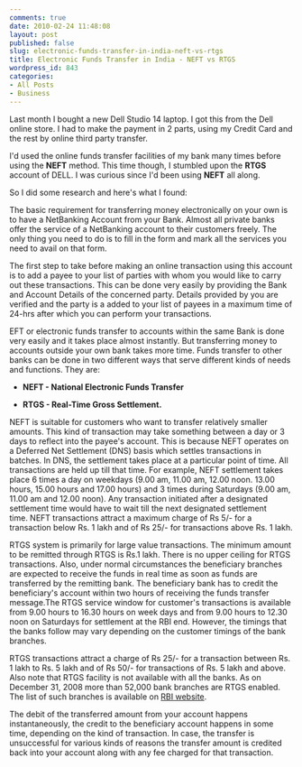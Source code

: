 ```yaml
---
comments: true
date: 2010-02-24 11:48:08
layout: post
published: false
slug: electronic-funds-transfer-in-india-neft-vs-rtgs
title: Electronic Funds Transfer in India - NEFT vs RTGS
wordpress_id: 843
categories:
- All Posts
- Business
---
```


Last month I bought a new Dell Studio 14 laptop. I got this from the Dell online store. I had to make the payment in 2 parts, using my Credit Card and the rest by online third party transfer.

I'd used the online funds transfer facilities of my bank many times before using the **NEFT** method. This time though, I stumbled upon the **RTGS** account of DELL. I was curious since I'd been using **NEFT** all along.

So I did some research and here's what I found:

The basic requirement for transferring money electronically on your own is to have a NetBanking Account from your Bank. Almost all private banks offer the service of a NetBanking account to their customers freely. The only thing you need to do is to fill in the form and mark all the services you need to avail on that form.

The first step to take before making an online transaction using this account is to add a payee to your list of parties with whom you would like to carry out these transactions. This can be done very easily by providing the Bank and Account Details of the concerned party. Details provided by you are verified and the party is a added to your list of payees in a maximum time of 24-hrs after which you can perform your transactions.

EFT or electronic funds transfer to accounts within the same Bank is done very easily and it takes place almost instantly. But transferring money to accounts outside your own bank takes more time. Funds transfer to other banks can be done in two different ways that serve different kinds of needs and functions. They are:



	
  * **NEFT - National Electronic Funds Transfer**

	
  * **RTGS - Real-Time Gross Settlement.**


NEFT is suitable for customers who want to transfer relatively smaller amounts. This kind of transaction may take something between a day or 3 days to reflect into the payee's account. This is because NEFT operates on a Deferred Net Settlement (DNS) basis which settles transactions in batches. In DNS, the settlement takes place at a particular point of time. All transactions are held up till that time. For example, NEFT settlement takes place 6 times a day on weekdays (9.00 am, 11.00 am, 12.00 noon. 13.00 hours, 15.00 hours and 17.00 hours) and 3 times during Saturdays (9.00 am, 11.00 am and 12.00 noon). Any transaction initiated after a designated settlement time would have to wait till the next designated settlement time. NEFT transactions attract a maximum charge of Rs 5/- for a transaction below Rs. 1 lakh and of Rs 25/- for transactions above Rs. 1 lakh.

RTGS system is primarily for large value transactions. The minimum amount to be remitted through RTGS is Rs.1 lakh. There is no upper ceiling for RTGS transactions. Also, under normal circumstances the beneficiary branches are expected to receive the funds in real time as soon as funds are transferred by the remitting bank. The beneficiary bank has to credit the beneficiary's account within two hours of receiving the funds transfer message.The RTGS service window for customer's transactions is available from 9.00 hours to 16.30 hours on week days and from 9.00 hours to 12.30 noon on Saturdays for settlement at the RBI end. However, the timings that the banks follow may vary depending on the customer timings of the bank branches.

RTGS transactions attract a charge of Rs 25/- for a transaction between Rs. 1 lakh to Rs. 5 lakh and of Rs 50/- for transactions of Rs. 5 lakh and above. Also note that RTGS facility is not available with all the banks. As on December 31, 2008 more than 52,000 bank branches are RTGS enabled. The list of such branches is available on [RBI website](http://www.rbi.org.in/Scripts/Bs_viewRTGS.aspx).

The debit of the transferred amount from your account happens instantaneously, the credit to the beneficiary account happens in some time, depending on the kind of transaction. In case, the transfer is unsuccessful for various kinds of reasons the transfer amount is credited back into your account along with any fee charged for that transaction.
